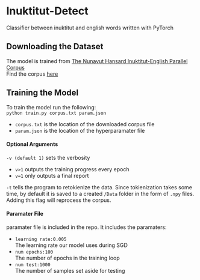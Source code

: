 # Inuktitut-Detect
Classifier between inuktitut and english words written with PyTorch


## Downloading the Dataset
The model is trained from [The Nunavut Hansard Inuktitut-English Parallel Corpus](https://www.inuktitutcomputing.ca/NunavutHansard/info.php)  
Find the corpus [here](https://www.inuktitutcomputing.ca/NunavutHansard/data/SentenceAligned.v2.txt.zip)  

## Training the Model
To train the model run the following:  
`python train.py corpus.txt param.json`  
  * `corpus.txt` is the location of the downloaded corpus file  
  * `param.json` is the location of the hyperparamater file  

#### Optional Arguments

`-v (default 1)` sets the verbosity  
  * `v>1` outputs the training progress every epoch  
  * `v=1` only outputs a final report  
  
  `-t` tells the program to retokienize the data. Since tokienization takes some time, by default it is saved to a created `/Data` folder in the form of `.npy` files. Adding this flag will reprocess the corpus.  

#### Paramater File  
  paramater file is included in the repo. It includes the paramaters:  
  * `learning rate:0.005`  
  The learning rate our model uses during SGD  
  * `num epochs:100`    
The number of epochs in the training loop  
  * `num test:1000`  
The number of samples set aside for testing
